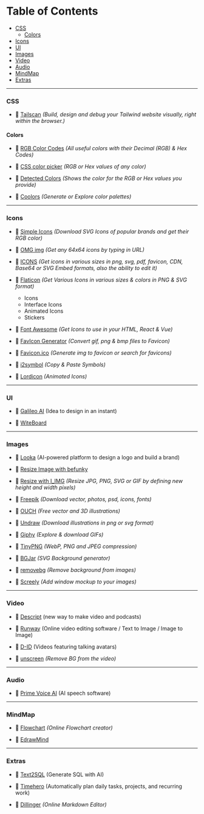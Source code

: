 # Table of Contents

- [CSS](#css)
  - [Colors](#colors)
- [Icons](#icons)
- [UI](#ui)
- [Images](#images)
- [Video](#video)
- [Audio](#audio)
- [MindMap](#mindmap)
- [Extras](#extras)

---

### CSS

- 🔖 [Tailscan](https://tailscan.com/) _(Build, design and debug your Tailwind website visually, right within the browser.)_

#### Colors

- 🔖 [RGB Color Codes](https://flaviocopes.com/rgb-color-codes/) _(All useful colors with their Decimal (RGB) & Hex Codes)_

- 🔖 [CSS color picker](https://www.google.com/search?channel=fs&client=ubuntu&q=css+color+picker) _(RGB or Hex values of any color)_

- 🔖 [Detected Colors](https://encycolorpedia.com/) _(Shows the color for the RGB or Hex values you provide)_

- 🔖 [Coolors](https://coolors.co/) _(Generate or Explore color palettes)_

---

### Icons

- 🔖 [Simple Icons](https://simpleicons.org/) _(Download SVG Icons of popular brands and get their RGB color)_

- 🔖 [OMG img](https://img.icons8.com/) _(Get any 64x64 icons by typing in URL)_

- 🔖 [ICONS](https://icons8.com/icons) _(Get icons in various sizes in png, svg, pdf, favicon, CDN, Base64 or SVG Embed formats, also the ability to edit it)_

- 🔖 [Flaticon](https://www.flaticon.com/) _(Get Various Icons in various sizes & colors in PNG & SVG format)_

  - Icons
  - Interface Icons
  - Animated Icons
  - Stickers

- 🔖 [Font Awesome](https://fontawesome.com/) _(Get Icons to use in your HTML, React & Vue)_

- 🔖 [FavIcon Generator](http://tools.dynamicdrive.com/favicon/) _(Convert gif, png & bmp files to Favicon)_

- 🔖 [Favicon.ico](https://www.favicon-generator.org/) _(Generate img to favicon or search for favicons)_

- 🔖 [i2symbol](https://www.i2symbol.com/symbols) _(Copy & Paste Symbols)_

- 🔖 [Lordicon](https://lordicon.com/) _(Animated Icons)_

---

### UI

- 🔖 [Galileo AI](https://www.usegalileo.ai/) (Idea to design in an instant)

- 🔖 [WiteBoard](https://witeboard.com/)

---

### Images

- 🔖 [Looka](https://looka.com/) (AI-powered platform to design a logo and build a brand)

- 🔖 [Resize Image with befunky](https://www.befunky.com/create/resize-image/)

- 🔖 [Resize with I_IMG](https://www.iloveimg.com/resize-image#resize-options,pixels) _(Resize JPG, PNG, SVG or GIF by defining new height and width pixels)_

- 🔖 [Freepik](https://www.freepik.com/) _(Download vector, photos, psd, icons, fonts)_

- 🔖 [OUCH](https://icons8.com/illustrations) _(Free vector and 3D illustrations)_

- 🔖 [Undraw](https://undraw.co/illustrations) _(Download illustrations in png or svg format)_

- 🔖 [Giphy](https://giphy.com/) _(Explore & download GIFs)_

- 🔖 [TinyPNG](https://tinypng.com/) _(WebP, PNG and JPEG compression)_

- 🔖 [BGJar](https://bgjar.com/) _(SVG Background generator)_

- 🔖 [removebg](https://www.remove.bg/) _(Remove background from images)_

- 🔖 [Screely](https://screely.com/) _(Add window mockup to your images)_

---

### Video

- 🔖 [Descript](https://www.descript.com/) (new way to make video and podcasts)

- 🔖 [Runway](https://runwayml.com/) (Online video editing software / Text to Image / Image to Image)

- 🔖 [D-ID](https://www.d-id.com/) (Videos featuring talking avatars)

- 🔖 [unscreen](https://www.unscreen.com/) _(Remove BG from the video)_

---

### Audio

- 🔖 [Prime Voice AI](https://beta.elevenlabs.io/) (AI speech software)

---

### MindMap

- 🔖 [Flowchart](https://app.diagrams.net/) _(Online Flowchart creator)_

- 🔖 [EdrawMind](https://www.edrawmind.com/app/)

---

### Extras

- 🔖 [Text2SQL](https://www.text2sql.ai/) (Generate SQL with AI)

- 🔖 [Timehero](https://www.timehero.com/) (Automatically plan daily tasks, projects, and recurring work)

- 🔖 [Dillinger](https://dillinger.io/) _(Online Markdown Editor)_
